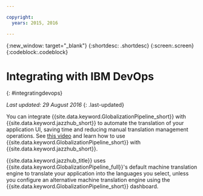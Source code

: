 ```yaml
---

copyright:
  years: 2015, 2016

---
```


{:new_window: target="_blank"}
{:shortdesc: .shortdesc}
{:screen:.screen}
{:codeblock:.codeblock}

# Integrating with IBM DevOps
{: #integratingdevops}

*Last updated: 29 August 2016*
{: .last-updated}

You can integrate {{site.data.keyword.GlobalizationPipeline_short}} with {{site.data.keyword.jazzhub_short}} to automate the translation of your application UI, saving time and reducing manual translation management operations. See [this video](https://www.youtube.com/watch?v=sSrIUjRbXYQ) and learn how to use {{site.data.keyword.GlobalizationPipeline_short}} with {{site.data.keyword.jazzhub_short}}.

{{site.data.keyword.jazzhub_title}} uses {{site.data.keyword.GlobalizationPipeline_full}}'s default machine translation engine to translate your application into the languages you select,  unless you configure an alternative machine translation engine using the {{site.data.keyword.GlobalizationPipeline_short}} dashboard.

